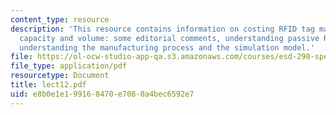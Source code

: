 ```yaml
---
content_type: resource
description: 'This resource contains information on costing RFID tag manufacturing,
  capacity and volume: some editorial comments, understanding passive RFID devices,
  understanding the manufacturing process and the simulation model.'
file: https://ol-ocw-studio-app-qa.s3.amazonaws.com/courses/esd-290-special-topics-in-supply-chain-management-spring-2005/e8b0e1e199168470e7080a4bec6592e7_lect12.pdf
file_type: application/pdf
resourcetype: Document
title: lect12.pdf
uid: e8b0e1e1-9916-8470-e708-0a4bec6592e7
---
```


